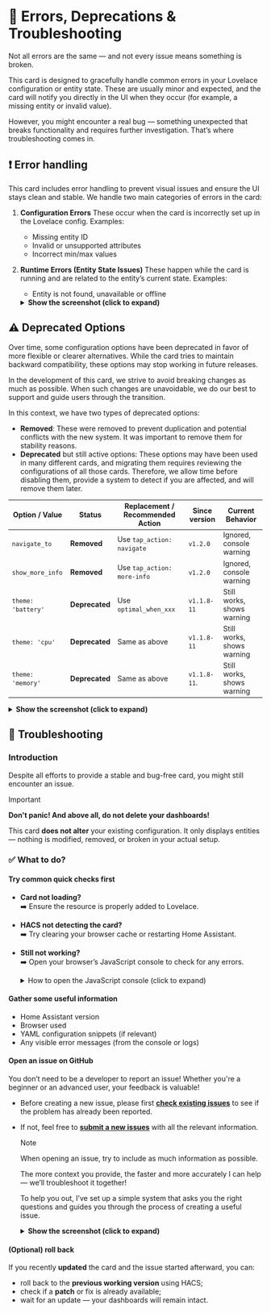 # 🚨 Errors, Deprecations & Troubleshooting

Not all errors are the same — and not every issue means something is broken.

This card is designed to gracefully handle common errors in your Lovelace configuration or entity state. These are usually minor and expected, and the card will notify you directly in the UI when they occur (for example, a missing entity or invalid value).

However, you might encounter a real bug — something unexpected that breaks functionality and requires further investigation. That’s where troubleshooting comes in.

## ❗ Error handling

This card includes error handling to prevent visual issues and ensure the UI
stays clean and stable. We handle two main categories of errors in the card:

1. **Configuration Errors**
    These occur when the card is incorrectly set up in the Lovelace config.
    Examples:

    - Missing entity ID
    - Invalid or unsupported attributes
    - Incorrect min/max values

2. **Runtime Errors (Entity State Issues)**
    These happen while the card is running and are related to the entity’s
    current state. Examples:
    - Entity is not found, unavailable or offline
    <details>
    <summary><strong>Show the screenshot (click to expand)</strong></summary>

    <img src="https://raw.githubusercontent.com/francois-le-ko4la/lovelace-entity-progress-card/main/doc/errors.png" alt="error" width="500px"/>

    </details>

## ⚠️ Deprecated Options

Over time, some configuration options have been deprecated in favor of more flexible or clearer alternatives.
While the card tries to maintain backward compatibility, these options may stop working in future releases.

In the development of this card, we strive to avoid breaking changes as much as possible. When such changes are unavoidable, we do our best to support
and guide users through the transition.

In this context, we have two types of deprecated options:

- **Removed**: These were removed to prevent duplication and potential conflicts with the new system.
  It was important to remove them for stability reasons.
- **Deprecated** but still active options: These options may have been used in many different cards, and migrating them requires reviewing the configurations
  of all those cards. Therefore, we allow time before disabling them, provide a system to detect if you are affected, and will remove them later.

| Option / Value     | Status         | Replacement / Recommended Action | Since version | Current Behavior           |
| ------------------ | -------------- | -------------------------------- | ------------- | -------------------------- |
| `navigate_to`      | **Removed**    | Use `tap_action: navigate`       | `v1.2.0`      | Ignored, console warning   |
| `show_more_info`   | **Removed**    | Use `tap_action: more-info`      | `v1.2.0`      | Ignored, console warning   |
| `theme: 'battery'` | **Deprecated** | Use `optimal_when_xxx`           | `v1.1.8-11`   | Still works, shows warning |
| `theme: 'cpu'`     | **Deprecated** | Same as above                    | `v1.1.8-11`   | Still works, shows warning |
| `theme: 'memory'`  | **Deprecated** | Same as above                    | `v1.1.8-11`.  | Still works, shows warning |

<details>
<summary><strong>Show the screenshot (click to expand)</strong></summary>

![Deprecated warnings](https://raw.githubusercontent.com/francois-le-ko4la/lovelace-entity-progress-card/main/doc/deprecated.png)

</details>

## 🐞 Troubleshooting

### Introduction

Despite all efforts to provide a stable and bug-free card, you might still encounter an issue.  

> [!IMPORTANT]
> **Don't panic! And above all, do not delete your dashboards!**  
>
> This card **does not alter** your existing configuration. It only displays entities — nothing is modified,
> removed, or broken in your actual setup.

### ✅ What to do?

#### Try common quick checks first

- **Card not loading?**  
 ➡️ Ensure the resource is properly added to Lovelace.
- **HACS not detecting the card?**  
 ➡️ Try clearing your browser cache or restarting Home Assistant.
- **Still not working?**  
 ➡️ Open your browser’s JavaScript console to check for any errors.  
  <details>
  <summary> How to open the JavaScript console (click to expand)</summary>

  #### 🦊 Firefox

  - **Method 1: Keyboard Shortcut**
    - Press `F12` or `Ctrl + Shift + K` (Mac: `Cmd + Option + K`)
  - **Method 2: Menu Navigation**
    - Click the ≡ menu button (top-right)
    - Go to **Web Developer** → **Web Console**

  #### 🌐 Chrome / Chromium

  - **Method 1: Keyboard Shortcut**
    - Press `F12` or `Ctrl + Shift + J` (Mac: `Cmd + Option + J`)
  - **Method 2: Menu Navigation**
    - Click the ⋮ three-dot menu (top-right)
    - Go to **More tools** → **Developer tools**
    - Select the **Console** tab

  #### 🧭 Safari

  - **Method 1: Keyboard Shortcut**  
    Press `Cmd + Option + C`  
  - **Method 2: Menu Navigation**  
    Enable the Develop menu first (if not already enabled):  
    - Go to **Safari** → **Preferences** → **Advanced**  
    - Check **Show Develop menu in menu bar**  
    Then:  
    Click **Develop** → **Show JavaScript Console**

  #### 🐘 Opera

  - **Method 1: Keyboard Shortcut**  
    Press `Ctrl + Shift + I` (Mac: `Cmd + Option + I`)  
  - **Method 2: Menu Navigation**  
    Click the O menu button (top-left)  
    Go to **Developer** → **Developer tools**  
    Select the **Console** tab

  #### 🧱 Edge

  - **Method 1: Keyboard Shortcut**  
    Press `F12` or `Ctrl + Shift + I` (Mac: `Cmd + Option + I`)  
  - **Method 2: Menu Navigation**  
    Click the ⋯ three-dot menu (top-right)  
    Go to **More tools** → **Developer tools**  
    Select the **Console** tab
  </details>

#### Gather some useful information

- Home Assistant version
- Browser used
- YAML configuration snippets (if relevant)
- Any visible error messages (from the console or logs)

#### Open an issue on GitHub

You don’t need to be a developer to report an issue!
Whether you're a beginner or an advanced user, your feedback is valuable!

- Before creating a new issue, please first **[check existing issues](https://github.com/francois-le-ko4la/lovelace-entity-progress-card/issues)**
  to see if the problem has already been reported.  
- If not, feel free to **[submit a new issues](https://github.com/francois-le-ko4la/lovelace-entity-progress-card/issues)** with all the relevant information.
  > [!NOTE]
  > When opening an issue, try to include as much information as possible.
  >
  > The more context you provide, the faster and more accurately I can help — we’ll troubleshoot it together!
  >
  > To help you out, I’ve set up a simple system that asks you the right questions and guides you through the process
  > of creating a useful issue.
  <details>
  <summary><strong>Show the screenshot (click to expand)</strong></summary>

  <img src="https://raw.githubusercontent.com/francois-le-ko4la/lovelace-entity-progress-card/main/doc/create_issue.png" alt="create issue" width="500px"/>

  </details>

#### (Optional) roll back

If you recently **updated** the card and the issue started afterward, you can:

- roll back to the **previous working version** using HACS;
- check if a **patch** or fix is already available;
- wait for an update — your dashboards will remain intact.
